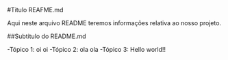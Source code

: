 #Titulo REAFME.md

Aqui neste arquivo README teremos informações relativa ao nosso projeto.

##Subtitulo do README.md

-Tópico 1: oi oi
-Tópico 2: ola ola
-Tópico 3: Hello world!!